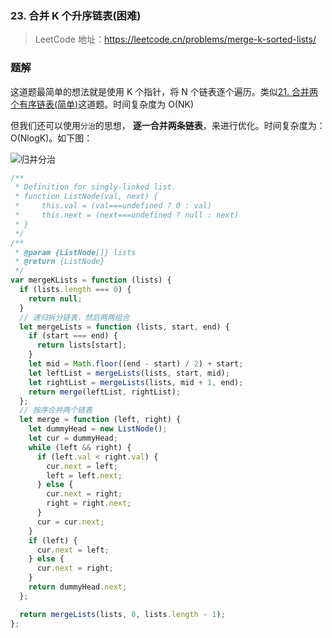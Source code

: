 ### 23. 合并 K 个升序链表(困难)

> LeetCode 地址：https://leetcode.cn/problems/merge-k-sorted-lists/

### 题解

这道题最简单的想法就是使用 K 个指针，将 N 个链表逐个遍历。类似[21. 合并两个有序链表(简单)](https://github.com/kerwin-ly/Blog/blob/master/algorithm/linked-list/21.%20%E5%90%88%E5%B9%B6%E4%B8%A4%E4%B8%AA%E6%9C%89%E5%BA%8F%E9%93%BE%E8%A1%A8(%E7%AE%80%E5%8D%95).md)这道题。时间复杂度为 O(NK)

但我们还可以使用`分治`的思想， **逐一合并两条链表**，来进行优化。时间复杂度为：O(NlogK)。如下图：

![归并分治](https://raw.githubusercontent.com/kerwin-ly/Blog/master/assets/imgs/algorithm/partition.png)

```js
/**
 * Definition for singly-linked list.
 * function ListNode(val, next) {
 *     this.val = (val===undefined ? 0 : val)
 *     this.next = (next===undefined ? null : next)
 * }
 */
/**
 * @param {ListNode[]} lists
 * @return {ListNode}
 */
var mergeKLists = function (lists) {
  if (lists.length === 0) {
    return null;
  }
  // 递归拆分链表，然后两两组合
  let mergeLists = function (lists, start, end) {
    if (start === end) {
      return lists[start];
    }
    let mid = Math.floor((end - start) / 2) + start;
    let leftList = mergeLists(lists, start, mid);
    let rightList = mergeLists(lists, mid + 1, end);
    return merge(leftList, rightList);
  };
  // 按序合并两个链表
  let merge = function (left, right) {
    let dummyHead = new ListNode();
    let cur = dummyHead;
    while (left && right) {
      if (left.val < right.val) {
        cur.next = left;
        left = left.next;
      } else {
        cur.next = right;
        right = right.next;
      }
      cur = cur.next;
    }
    if (left) {
      cur.next = left;
    } else {
      cur.next = right;
    }
    return dummyHead.next;
  };

  return mergeLists(lists, 0, lists.length - 1);
};
```
